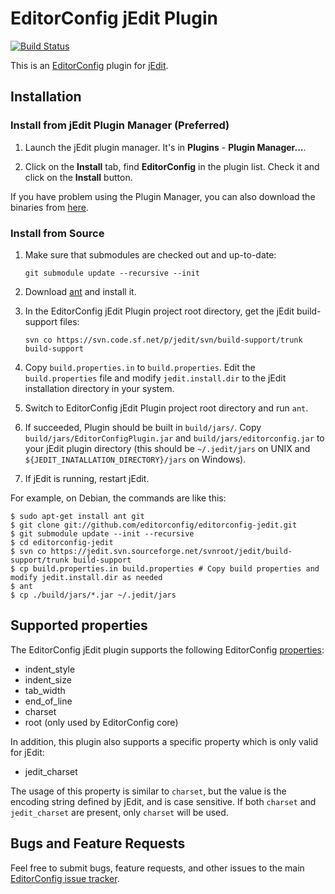 # EditorConfig jEdit Plugin

[![Build Status](https://secure.travis-ci.org/editorconfig/editorconfig-jedit.svg?branch=master)](http://travis-ci.org/editorconfig/editorconfig-jedit)

This is an [EditorConfig][] plugin for [jEdit][].

## Installation

### Install from jEdit Plugin Manager (Preferred)

1.  Launch the jEdit plugin manager. It's in **Plugins** - **Plugin Manager...**.

2.  Click on the **Install** tab, find **EditorConfig** in the plugin list.
    Check it and click on the **Install** button.

If you have problem using the Plugin Manager, you can also download the binaries
from [here](http://plugins.jedit.org/plugins/?EditorConfig).

### Install from Source

1.  Make sure that submodules are checked out and up-to-date:

        git submodule update --recursive --init

2.  Download [ant][] and install it.

3.  In the EditorConfig jEdit Plugin project root directory, get the jEdit
    build-support files:

        svn co https://svn.code.sf.net/p/jedit/svn/build-support/trunk build-support

4.  Copy `build.properties.in` to `build.properties`. Edit the
    `build.properties` file and modify `jedit.install.dir` to the jEdit
    installation directory in your system.

5.  Switch to EditorConfig jEdit Plugin project root directory and run `ant`.

6.  If succeeded, Plugin should be built in `build/jars/`. Copy
    `build/jars/EditorConfigPlugin.jar` and `build/jars/editorconfig.jar` to your
    jEdit plugin directory (this should be `~/.jedit/jars` on UNIX and
    `${JEDIT_INATALLATION_DIRECTORY}/jars` on Windows).

6.  If jEdit is running, restart jEdit.

For example, on Debian, the commands are like this:

```Shell
$ sudo apt-get install ant git
$ git clone git://github.com/editorconfig/editorconfig-jedit.git
$ git submodule update --init --recursive
$ cd editorconfig-jedit
$ svn co https://jedit.svn.sourceforge.net/svnroot/jedit/build-support/trunk build-support
$ cp build.properties.in build.properties # Copy build properties and modify jedit.install.dir as needed
$ ant
$ cp ./build/jars/*.jar ~/.jedit/jars
```

## Supported properties

The EditorConfig jEdit plugin supports the following EditorConfig [properties][]:

* indent_style
* indent_size
* tab_width
* end_of_line
* charset
* root (only used by EditorConfig core)

In addition, this plugin also supports a specific property which is only valid for jEdit:

* jedit_charset

The usage of this property is similar to `charset`, but the value is the
encoding string defined by jEdit, and is case sensitive. If both `charset` and
`jedit_charset` are present, only `charset` will be used.

## Bugs and Feature Requests

Feel free to submit bugs, feature requests, and other issues to the main
[EditorConfig issue tracker](https://github.com/editorconfig/editorconfig/issues).


[ant]: http://ant.apache.org
[EditorConfig]: https://editorconfig.org
[EditorConfig core]: https://github.com/editorconfig/editorconfig-core
[jEdit]: http://www.jedit.org
[properties]: https://editorconfig.org/#supported-properties
